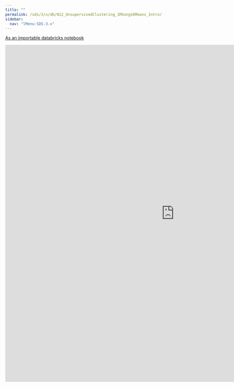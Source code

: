 ```yaml
---
title: ""
permalink: /sds/3/x/db/012_UnsupervisedClustering_1MSongsKMeans_Intro/
sidebar:
  nav: "lMenu-SDS-3.x"
---
```


[As an importable databricks notebook](https://lamastex.github.io/scalable-data-science/sds/3/x/db/012_UnsupervisedClustering_1MSongsKMeans_Intro.html)

<iframe src="https://lamastex.github.io/scalable-data-science/sds/3/x/db/012_UnsupervisedClustering_1MSongsKMeans_Intro.html" width="1080" height="1080" frameborder="0"></iframe>
